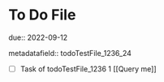 # To Do File

due:: 2022-09-12

metadatafield:: todoTestFile_1236_24

- [ ] Task of todoTestFile_1236 1 [[Query me]]
